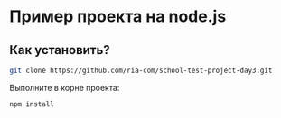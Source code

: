 # Пример проекта на node.js #

## Как установить? ##

```bash
git clone https://github.com/ria-com/school-test-project-day3.git
```

Выполните в корне проекта:

```bash
npm install
```